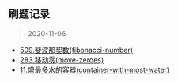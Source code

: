 ## 刷题记录
> 2020-11-06
- [509.斐波那契数(fibonacci-number)](https://leetcode-cn.com/problems/fibonacci-number/)
- [283.移动零(move-zeroes)](https://leetcode-cn.com/problems/move-zeroes/)
- [11.盛最多水的容器(container-with-most-water)](https://leetcode-cn.com/problems/container-with-most-water/)